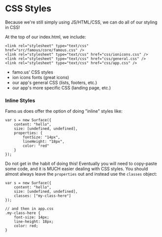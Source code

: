 # CSS Styles



Because we're still simply using JS/HTML/CSS, we can do all of our styling in CSS!

At the top of our index.html, we include:

    <link rel="stylesheet" type="text/css" href="src/famous/core/famous.css" />
    <link rel="stylesheet" type="text/css" href="css/ionicons.css" />
    <link rel="stylesheet" type="text/css" href="css/general.css" />
    <link rel="stylesheet" type="text/css" href="css/app.css" />

- famo.us' CSS styles 
- ion icons fonts (great icons) 
- our app's general CSS (lists, footers, etc.) 
- our app's more specific CSS (landing page, etc.) 

### Inline Styles

Famo.us does offer the option of doing "inline" styles like:

    var s = new Surface({
        content: "hello",
        size: [undefined, undefined],
        properties: {
            fontSize: "14px",
            lineHeight: "18px",
            color: "red"
        }
    });

Do not get in the habit of doing this! Eventually you will need to copy-paste some code, and it is MUCH easier dealing with CSS styles. You should almost always leave the `properties` out and instead use the `classes` object:

    var s = new Surface({
        content: "hello",
        size: [undefined, undefined],
        classes: ["my-class-here"]
    });

    // and then in app.css
    .my-class-here {
        font-size: 14px;
        line-height: 18px;
        color: red;
    }

